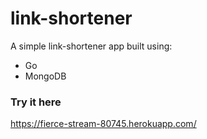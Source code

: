 # link-shortener
A simple link-shortener app built using:
- Go
- MongoDB

### Try it here
https://fierce-stream-80745.herokuapp.com/
